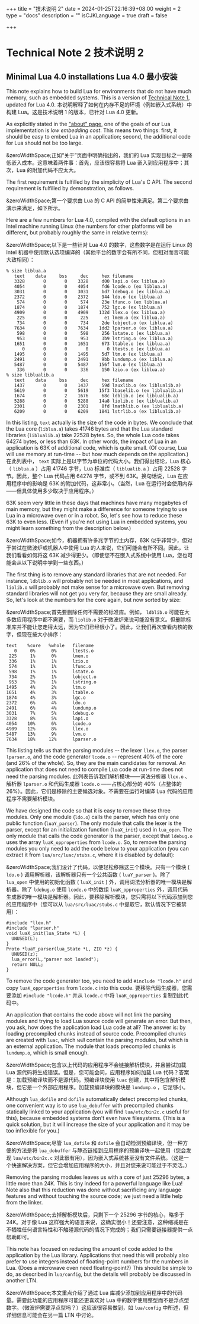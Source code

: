 +++
title = "技术说明 2"
date = 2024-01-25T22:16:39+08:00
weight = 2
type = "docs"
description = ""
isCJKLanguage = true
draft = false

+++

# Technical Note 2 技术说明 2

## Minimal Lua 4.0 installations Lua 4.0 最小安装

This note explains how to build Lua for environments that do not have much memory, such as embedded systems. This is a version of [Technical Note 1](https://www.lua.org/notes/ltn001.html), updated for Lua 4.0.
本说明解释了如何在内存不足的环境（例如嵌入式系统）中构建 Lua。这是技术说明 1 的版本，已针对 Lua 4.0 更新。

As explicitly stated in the ["about" page](https://www.lua.org/about.html), one of the goals of our Lua implementation is *low embedding cost*. This means two things: first, it should be easy to embed Lua in an application; second, the additional code for Lua should not be too large.

&zeroWidthSpace;正如“关于”页面中明确指出的，我们的 Lua 实现目标之一是降低嵌入成本。这意味着两件事：首先，应该很容易将 Lua 嵌入到应用程序中；其次，Lua 的附加代码不应太大。

The first requirement is fulfilled by the simplicity of Lua's C API. The second requirement is fulfilled by demonstration, as follows.

&zeroWidthSpace;第一个要求由 Lua 的 C API 的简单性来满足。第二个要求由演示来满足，如下所示。

Here are a few numbers for Lua 4.0, compiled with the default options in an Intel machine running Linux (the numbers for other platforms will be different, but probably roughly the same in relative terms):

&zeroWidthSpace;以下是一些针对 Lua 4.0 的数字，这些数字是在运行 Linux 的 Intel 机器中使用默认选项编译的（其他平台的数字会有所不同，但相对而言可能大致相同）：

```
% size liblua.a
   text	   data	    bss	    dec	    hex	filename
   3328	      0	      0	   3328	    d00	lapi.o (ex liblua.a)
   4054	      0	      0	   4054	    fd6	lcode.o (ex liblua.a)
   3031	      0	      0	   3031	    bd7	ldebug.o (ex liblua.a)
   2372	      0	      0	   2372	    944	ldo.o (ex liblua.a)
    574	      0	      0	    574	    23e	lfunc.o (ex liblua.a)
   1874	      0	      0	   1874	    752	lgc.o (ex liblua.a)
   4909	      0	      0	   4909	   132d	llex.o (ex liblua.a)
    225	      0	      0	    225	     e1	lmem.o (ex liblua.a)
    734	      0	      0	    734	    2de	lobject.o (ex liblua.a)
   7634	      0	      0	   7634	   1dd2	lparser.o (ex liblua.a)
    598	      0	      0	    598	    256	lstate.o (ex liblua.a)
    953	      0	      0	    953	    3b9	lstring.o (ex liblua.a)
   1651	      0	      0	   1651	    673	ltable.o (ex liblua.a)
      0	      0	      0	      0	      0	ltests.o (ex liblua.a)
   1495	      0	      0	   1495	    5d7	ltm.o (ex liblua.a)
   2491	      0	      0	   2491	    9bb	lundump.o (ex liblua.a)
   5487	      0	      0	   5487	   156f	lvm.o (ex liblua.a)
    336	      0	      0	    336	    150	lzio.o (ex liblua.a)
% size liblualib.a
   text	   data	    bss	    dec	    hex	filename
   1437	      0	      0	   1437	    59d	lauxlib.o (ex liblualib.a)
   5619	      0	      0	   5619	   15f3	lbaselib.o (ex liblualib.a)
   1674	      0	      2	   1676	    68c	ldblib.o (ex liblualib.a)
   5288	      0	      0	   5288	   14a8	liolib.o (ex liblualib.a)
   2301	      0	      0	   2301	    8fd	lmathlib.o (ex liblualib.a)
   6209	      0	      0	   6209	   1841	lstrlib.o (ex liblualib.a)
```

In this listing, `text` actually is the size of the code in bytes. We conclude that the Lua core (`liblua.a`) takes 41746 bytes and that the Lua standard libraries (`liblualib.a`) take 22528 bytes. So, the whole Lua code takes 64274 bytes, or less than 63K. In other words, the impact of Lua in an application is 63K of additional code, which is quite small. (Of course, Lua will use memory at run-time -- but how much depends on the application.)
在此列表中， `text` 实际上是以字节为单位的代码大小。我们得出结论，Lua 核心（ `liblua.a` ）占用 41746 字节，Lua 标准库（ `liblualib.a` ）占用 22528 字节。因此，整个 Lua 代码占用 64274 字节，或不到 63K。换句话说，Lua 在应用程序中的影响是 63K 的附加代码，这非常小。（当然，Lua 在运行时会使用内存——但具体使用多少取决于应用程序。）

63K seem very little in these days that machines have many megabytes of main memory, but they might make a difference for someone trying to use Lua in a microwave oven or in a robot. So, let's see how to reduce these 63K to even less. (Even if you're not using Lua in embedded systems, you might learn something from the description below.)

&zeroWidthSpace;如今，机器拥有许多兆字节的主内存，63K 似乎非常少，但对于尝试在微波炉或机器人中使用 Lua 的人来说，它们可能会有所不同。因此，让我们看看如何将这 63K 减少得更少。（即使您不在嵌入式系统中使用 Lua，您也可能会从以下说明中学到一些东西。）

The first thing is to remove any standard libraries that are not needed. For instance, `ldblib.o` will probably not be needed in most applications, and `liolib.o` will probably not make sense for a microwave oven. But removing standard libraries will not get you very far, because they are small already. So, let's look at the numbers for the core again, but now sorted by size:

&zeroWidthSpace;首先要删除任何不需要的标准库。例如， `ldblib.o` 可能在大多数应用程序中都不需要，而 `liolib.o` 对于微波炉来说可能没有意义。但删除标准库并不能让您走得太远，因为它们已经很小了。因此，让我们再次查看内核的数字，但现在按大小排序：

```
text    %core   %whole   filename
   0     0%      0%      ltests.o
 225     1%      0%      lmem.o
 336     1%      1%      lzio.o
 574     1%      1%      lfunc.o
 598     1%      1%      lstate.o
 734     2%      1%      lobject.o
 953     2%      1%      lstring.o
1495     4%      2%      ltm.o
1651     4%      3%      ltable.o
1874     4%      3%      lgc.o
2372     6%      4%      ldo.o
2491     6%      4%      lundump.o
3031     7%      5%      ldebug.o
3328     8%      5%      lapi.o
4054    10%      6%      lcode.o
4909    12%      8%      llex.o
5487    13%      9%      lvm.o
7634    18%     12%      lparser.o
```

This listing tells us that the parsing modules -- the lexer `llex.o`, the parser `lparser.o`, and the code generator `lcode.o` -- represent 40% of the core (and 26% of the whole). So, they are the main candidates for removal. An application that does not need to compile Lua code at run-time does not need the parsing modules.
此列表告诉我们解析模块——词法分析器 `llex.o` 、解析器 `lparser.o` 和代码生成器 `lcode.o` ——占核心部分的 40%（占整体的 26%）。因此，它们是移除的主要候选对象。不需要在运行时编译 Lua 代码的应用程序不需要解析模块。

We have designed the code so that it is easy to remove these three modules. Only one module (`ldo.o`) calls the parser, which has only one public function (`luaY_parser`). The only module that calls the lexer is the parser, except for an initialization function (`luaX_init`) used in `lua_open`. The only module that calls the code generator is the parser, except that `ldebug.o` uses the array `luaK_opproperties` from `lcode.o`. So, to remove the parsing modules you only need to add the code below to your application (you can extract it from `lua/src/luac/stubs.c`, where it is disabled by default):

&zeroWidthSpace;我们设计了代码，以便轻松移除这三个模块。只有一个模块 ( `ldo.o` ) 调用解析器，该解析器只有一个公共函数 ( `luaY_parser` )。除了 `lua_open` 中使用的初始化函数 ( `luaX_init` ) 外，调用词法分析器的唯一模块是解析器。除了 `ldebug.o` 使用 `lcode.o` 中的数组 `luaK_opproperties` 外，调用代码生成器的唯一模块是解析器。因此，要移除解析模块，您只需将以下代码添加到您的应用程序中（您可以从 `lua/src/luac/stubs.c` 中提取它，默认情况下它被禁用）：

```
#include "llex.h"
#include "lparser.h"
void luaX_init(lua_State *L) {
  UNUSED(L);
}
Proto *luaY_parser(lua_State *L, ZIO *z) {
  UNUSED(z);
  lua_error(L,"parser not loaded");
  return NULL;
}
```

To remove the code generator too, you need to add `#include "lcode.h"` and copy `luaK_opproperties` from `lcode.c` into this code.
要移除代码生成器，您需要添加 `#include "lcode.h"` 并从 `lcode.c` 中将 `luaK_opproperties` 复制到此代码中。

An application that contains the code above will not link the parsing modules and trying to load Lua source code will generate an error. But then, you ask, how does the application load Lua code at all? The answer is: by loading precompiled chunks instead of source code. Precompiled chunks are created with `luac`, which *will* contain the parsing modules, but which is an external application. The module that loads precompiled chunks is `lundump.o`, which is small enough.

&zeroWidthSpace;包含以上代码的应用程序不会链接解析模块，并且尝试加载 Lua 源代码将生成错误。但是，您可能会问，应用程序如何加载 Lua 代码？答案是：加载预编译块而不是源代码。预编译块使用 `luac` 创建，其中将包含解析模块，但它是一个外部应用程序。加载预编译块的模块是 `lundump.o` ，它足够小。

Although `lua_dofile` and `dofile` automatically detect precompiled chunks, one convenient way is to use `lua_dobuffer` with precompiled chunks statically linked to your application (you will find `lua/etc/bin2c.c` useful for this), because embedded systems don't even have filesystems. (This is a quick solution, but it will increase the size of your application and it may be too inflexible for you.)

&zeroWidthSpace;尽管 `lua_dofile` 和 `dofile` 会自动检测预编译块，但一种方便的方法是将 `lua_dobuffer` 与静态链接到应用程序的预编译块一起使用（您会发现 `lua/etc/bin2c.c` 对此很有用），因为嵌入式系统甚至没有文件系统。（这是一个快速解决方案，但它会增加应用程序的大小，并且对您来说可能过于不灵活。）

Removing the parsing modules leaves us with a core of just 25296 bytes, a little more than 24K. This is tiny indeed for a powerful language like Lua! Note also that this reduction was done without sacrificing any language features and without touching the source code; we just need a little help from the linker.

&zeroWidthSpace;去掉解析模块后，只剩下一个 25296 字节的核心，略多于 24K。对于像 Lua 这样强大的语言来说，这确实很小！还要注意，这种缩减是在不牺牲任何语言特性和不触碰源代码的情况下完成的；我们只需要链接器提供一点帮助即可。

This note has focused on reducing the amount of code added to the application by the Lua library. Applications that need this will probably also prefer to use integers instead of floating-point numbers for the numbers in Lua. (Does a microwave oven need floating-point?) This should be simple to do, as described in `lua/config`, but the details will probably be discussed in another LTN.

&zeroWidthSpace;本文重点介绍了通过 Lua 库减少添加到应用程序中的代码量。需要此功能的应用程序可能还更喜欢对 Lua 中的数字使用整型而不是浮点型数字。（微波炉需要浮点型吗？）这应该很容易做到，如 `lua/config` 中所述，但详细信息可能会在另一篇 LTN 中讨论。
